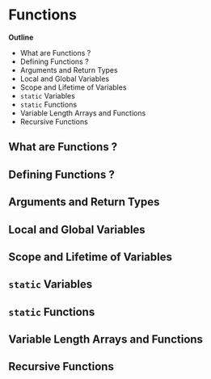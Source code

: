 # Functions

**Outline**
* What are Functions ?
* Defining Functions ?
* Arguments and Return Types
* Local and Global Variables
* Scope and Lifetime of Variables
* `static` Variables
* `static` Functions
* Variable Length Arrays and Functions
* Recursive Functions


## What are Functions ?



## Defining Functions ?



## Arguments and Return Types



## Local and Global Variables



## Scope and Lifetime of Variables



## `static` Variables



## `static` Functions



## Variable Length Arrays and Functions



## Recursive Functions



